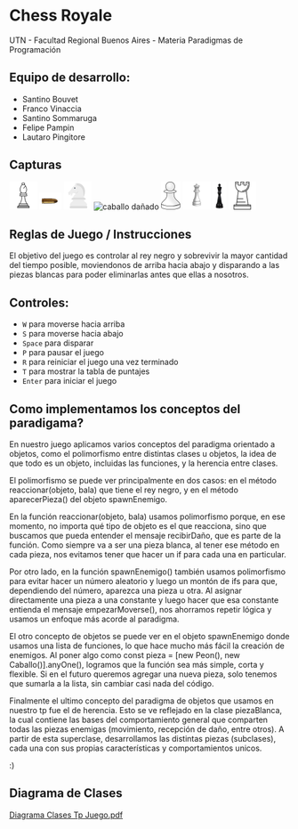 #  Chess Royale 

UTN - Facultad Regional Buenos Aires - Materia Paradigmas de Programación

## Equipo de desarrollo: 

- Santino Bouvet
- Franco Vinaccia
- Santino Sommaruga
- Felipe Pampin
- Lautaro Pingitore
 

## Capturas 
![alfil](assets/alfil.png)
![bala](assets/bala.png)
![caballo](assets/caballo.png)
![caballo dañado](assets/caballodañado.png)
![peon](assets/peon.png)
![reyna](assets/reina.png)
![reyNegro](assets/reyNegro.png)
![torre](assets/torre.png)

## Reglas de Juego / Instrucciones

El objetivo del juego es controlar al rey negro y sobrevivir la mayor cantidad del tiempo posible, moviendonos de arriba hacia abajo y disparando a las piezas blancas para poder eliminarlas antes que ellas a nosotros.

## Controles:

- `W` para moverse hacia arriba
- `S` para moverse hacia abajo
- `Space` para disparar
- `P` para pausar el juego
- `R` para reiniciar el juego una vez terminado
- `T` para mostrar la tabla de puntajes
- `Enter` para iniciar el juego

## Como implementamos los conceptos del paradigama?
En nuestro juego aplicamos varios conceptos del paradigma orientado a objetos, como el polimorfismo entre distintas clases u objetos, la idea de que todo es un objeto, incluidas las funciones, y la herencia entre clases.

El polimorfismo se puede ver principalmente en dos casos: en el método reaccionar(objeto, bala) que tiene el rey negro, y en el método aparecerPieza() del objeto spawnEnemigo.

En la función reaccionar(objeto, bala) usamos polimorfismo porque, en ese momento, no importa qué tipo de objeto es el que reacciona, sino que buscamos que pueda entender el mensaje recibirDaño, que es parte de la función. Como siempre va a ser una pieza blanca, al tener ese método en cada pieza, nos evitamos tener que hacer un if para cada una en particular.

Por otro lado, en la función spawnEnemigo() también usamos polimorfismo para evitar hacer un número aleatorio y luego un montón de ifs para que, dependiendo del número, aparezca una pieza u otra. Al asignar directamente una pieza a una constante y luego hacer que esa constante entienda el mensaje empezarMoverse(), nos ahorramos repetir lógica y usamos un enfoque más acorde al paradigma.

El otro concepto de objetos se puede ver en el objeto spawnEnemigo donde usamos una lista de funciones, lo que hace mucho más fácil la creación de enemigos. Al poner algo como const pieza = [new Peon(), new Caballo()].anyOne(), logramos que la función sea más simple, corta y flexible. Si en el futuro queremos agregar una nueva pieza, solo tenemos que sumarla a la lista, sin cambiar casi nada del código.

Finalmente el ultimo concepto del paradigma de objetos que usamos en nuestro tp fue el de herencia. Esto se ve reflejado en la clase piezaBlanca, la cual contiene las bases del comportamiento general que comparten todas las piezas enemigas (movimiento, recepción de daño, entre otros). A partir de esta superclase, desarrollamos las distintas piezas (subclases), cada una con sus propias características y comportamientos unicos.

:)

## Diagrama de Clases
[Diagrama Clases Tp Juego.pdf](https://github.com/user-attachments/files/17655552/Diagrama.Clases.Tp.Juego.pdf)
